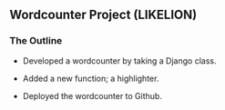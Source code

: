 ## Wordcounter Project (LIKELION)
### The Outline
* Developed a wordcounter by taking a Django class.

* Added a new function; a highlighter.

* Deployed the wordcounter to Github.